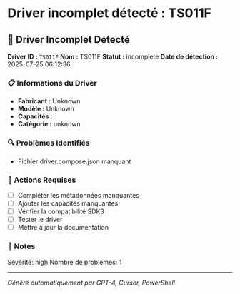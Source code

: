 # Driver incomplet détecté : TS011F

## 🚨 Driver Incomplet Détecté

**Driver ID :** `TS011F`
**Nom :** TS011F
**Statut :** incomplete
**Date de détection :** 2025-07-25 06:12:36

### 📋 Informations du Driver
- **Fabricant :** Unknown
- **Modèle :** Unknown
- **Capacités :** 
- **Catégorie :** unknown

### 🔍 Problèmes Identifiés
- Fichier driver.compose.json manquant

### 🎯 Actions Requises
- [ ] Compléter les métadonnées manquantes
- [ ] Ajouter les capacités manquantes
- [ ] Vérifier la compatibilité SDK3
- [ ] Tester le driver
- [ ] Mettre à jour la documentation

### 📝 Notes
Sévérité: high
Nombre de problèmes: 1

---
*Généré automatiquement par GPT-4, Cursor, PowerShell*

